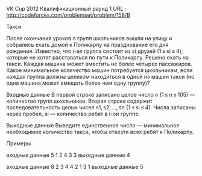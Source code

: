 VK Cup 2012 Квалификационный раунд 1 URL : http://codeforces.com/problemset/problem/158/B

Такси

После окончания уроков n групп школьников вышли на улицу и собрались ехать домой к Поликарпу на празднование его дня рождения. 
Известно, что i-ая группа состоит из si друзей (1 ≤ si ≤ 4), которые не хотят расставаться по пути к Поликарпу. 
Решено ехать на такси. Каждая машина может вместить не более четырех пассажиров. Какое минимальное количество машин 
потребуется школьникам, если каждая группа должна целиком находиться в одной из машин такси (но одна машина может
вмещать более чем одну группу)?

Входные данные
В первой строке записано целое число n (1 ≤ n ≤ 105) — количество групп школьников. 
Вторая строка содержит последовательность целых чисел s1, s2, ..., sn (1 ≤ si ≤ 4). 
Числа записаны через пробел, si — количество ребят в i-ой группе.

Выходные данные
Выведите единственное число — минимальное необходимое количество такси, чтобы отвезти всех ребят к Поликарпу.

Примеры

входные данные
5
1 2 4 3 3
выходные данные
4

входные данные
8
2 3 4 4 2 1 3 1
выходные данные
5
